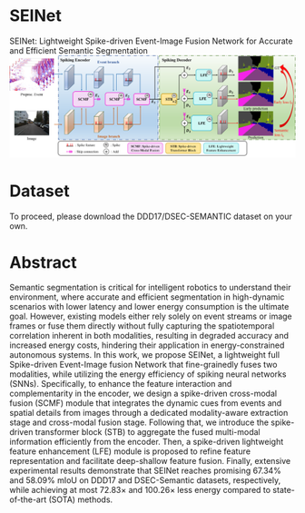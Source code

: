 # SEINet
SEINet: Lightweight Spike-driven Event-Image Fusion Network for Accurate and Efficient Semantic Segmentation
![SEINet Overview](figs/SEINet_Overview.png)
# Dataset
To proceed, please download the DDD17/DSEC-SEMANTIC dataset on your own.
# Abstract
Semantic segmentation is critical for intelligent robotics to understand their environment, where accurate and efficient segmentation in high-dynamic scenarios with lower latency and lower energy consumption is the ultimate goal. However, existing models either rely solely on event streams or image frames or fuse them directly without fully capturing the spatiotemporal correlation inherent in both modalities, resulting in degraded accuracy and increased energy costs, hindering their application in energy-constrained autonomous systems. In this work, we propose SEINet, a lightweight full Spike-driven Event-Image fusion Network that fine-grainedly fuses two modalities, while utilizing the energy efficiency of spiking neural networks (SNNs). Specifically, to enhance the feature interaction and complementarity in the encoder, we design a spike-driven cross-modal fusion (SCMF) module that integrates the dynamic cues from events and spatial details from images through a dedicated modality-aware extraction stage and cross-modal fusion stage. Following that, we introduce the spike-driven transformer block (STB) to aggregate the fused multi-modal information efficiently from the encoder. Then, a spike-driven lightweight feature enhancement (LFE) module is proposed to refine feature representation and facilitate deep-shallow feature fusion. Finally, extensive experimental results demonstrate that SEINet reaches promising 67.34\% and 58.09\% mIoU on DDD17 and DSEC-Semantic datasets, respectively, while achieving at most 72.83$\times$ and 100.26$\times$ less energy compared to state-of-the-art (SOTA) methods.
